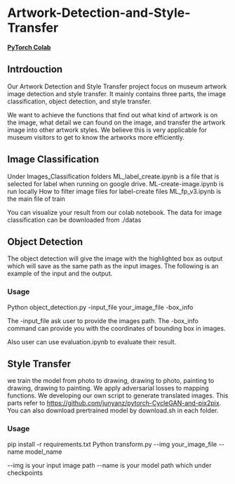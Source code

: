 # Artwork-Detection-and-Style-Transfer

**[PyTorch Colab](https://colab.research.google.com/drive/137a1Q-XYZZRvNoTa9nQ6oDJGc8p7IdBf#scrollTo=-9VDfC-ie19P)**

## Intrdouction
Our Artwork Detection and Style Transfer project focus on museum artwork image detection and style transfer. It mainly contains three parts, the image classification, object detection, and style transfer.

We want to achieve the functions that find out what kind of artwork is on the image, what detail we can found on the image, and transfer the artwork image into other artwork styles. We believe this is very applicable for museum visitors to get to know the artworks more efficiently.

## Image Classification
Under Images_Classification folders
ML_label_create.ipynb is a file that is selected for label when running on google drive.
ML-create-image.ipynb is run locally How to filter image files for label-create files
ML_fp_v3.ipynb is the main file of train

You can visualize your result from our colab notebook. The data for image classification can be downloaded from ./datas

## Object Detection
The object detection will give the image with the highlighted box as output which will save as the same path as the input images. The following is an example of the input and the output. 

### Usage
Python object_detection.py -input_file your_image_file -box_info

The -input_file ask user to provide the images path.
The -box_info command can provide you with the coordinates of bounding box in images.

Also user can use evaluation.ipynb to evaluate their result. 

## Style Transfer
we train the model from photo to drawing, drawing to photo, painting to drawing, drawing to painting. We apply adversarial losses to mapping functions. We developing our own script to generate translated images. This parts refer to https://github.com/junyanz/pytorch-CycleGAN-and-pix2pix. You can also download prertrained model by download.sh in each folder.

### Usage
pip install -r requirements.txt
Python transform.py --img your_image_file --name model_name

--img is your input image path
--name is your model path which under checkpoints
